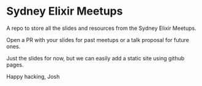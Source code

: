 # Sydney Elixir Meetups

A repo to store all the slides and resources from the Sydney Elixir Meetups.

Open a PR with your slides for past meetups or a talk proposal for future ones.

Just the slides for now, but we can easily add a static site using github pages.

Happy hacking,
Josh
